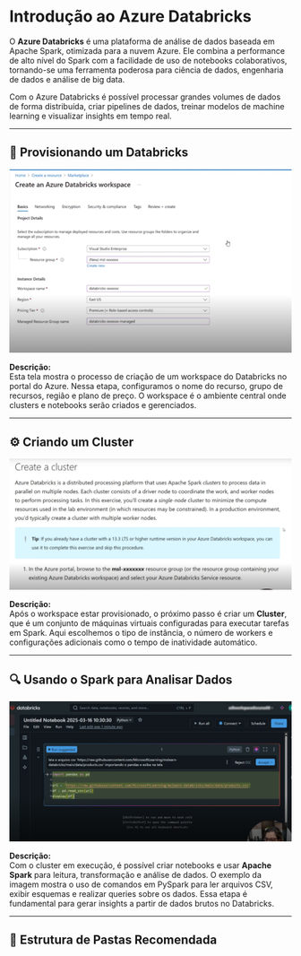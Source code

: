 # Introdução ao Azure Databricks

O **Azure Databricks** é uma plataforma de análise de dados baseada em Apache Spark, otimizada para a nuvem Azure. Ele combina a performance de alto nível do Spark com a facilidade de uso de notebooks colaborativos, tornando-se uma ferramenta poderosa para ciência de dados, engenharia de dados e análise de big data.

Com o Azure Databricks é possível processar grandes volumes de dados de forma distribuída, criar pipelines de dados, treinar modelos de machine learning e visualizar insights em tempo real.

---

## 📌 Provisionando um Databricks

![Provisionando Databricks](images/provisionando-databricks.png)

**Descrição:**  
Esta tela mostra o processo de criação de um workspace do Databricks no portal do Azure. Nessa etapa, configuramos o nome do recurso, grupo de recursos, região e plano de preço. O workspace é o ambiente central onde clusters e notebooks serão criados e gerenciados.

---

## ⚙️ Criando um Cluster

![Criando Cluster](images/criando-cluster.png)

**Descrição:**  
Após o workspace estar provisionado, o próximo passo é criar um **Cluster**, que é um conjunto de máquinas virtuais configuradas para executar tarefas em Spark. Aqui escolhemos o tipo de instância, o número de workers e configurações adicionais como o tempo de inatividade automático.

---

## 🔍 Usando o Spark para Analisar Dados

![Analisando com Spark](images/usando-spark.png)

**Descrição:**  
Com o cluster em execução, é possível criar notebooks e usar **Apache Spark** para leitura, transformação e análise de dados. O exemplo da imagem mostra o uso de comandos em PySpark para ler arquivos CSV, exibir esquemas e realizar queries sobre os dados. Essa etapa é fundamental para gerar insights a partir de dados brutos no Databricks.

---

## 📂 Estrutura de Pastas Recomendada

